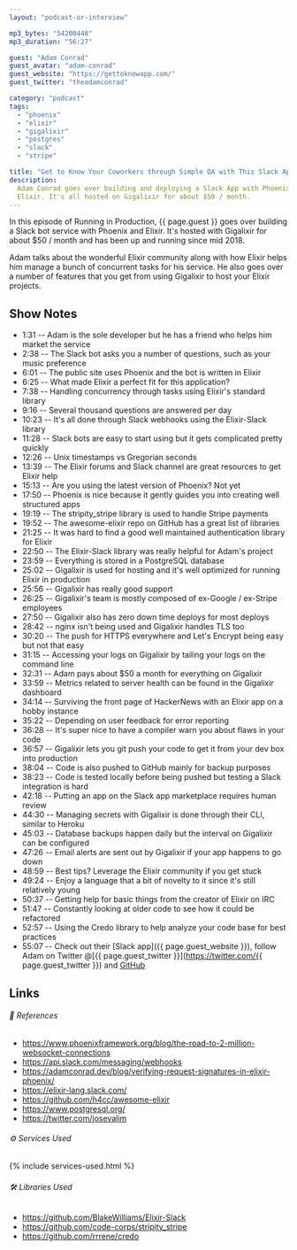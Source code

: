 ```yaml
---
layout: "podcast-or-interview"

mp3_bytes: "54200448"
mp3_duration: "56:27"

guest: "Adam Conrad"
guest_avatar: "adam-conrad"
guest_website: "https://gettoknowapp.com/"
guest_twitter: "theadamconrad"

category: "podcast"
tags:
  - "phoenix"
  - "elixir"
  - "gigalixir"
  - "postgres"
  - "slack"
  - "stripe"

title: "Get to Know Your Coworkers through Simple QA with This Slack App"
description:
  Adam Conrad goes over building and deploying a Slack App with Phoenix and
  Elixir. It's all hosted on Gigalixir for about $50 / month.
---
```


In this episode of Running in Production, {{ page.guest }} goes over building
a Slack bot service with Phoenix and Elixir. It's hosted with Gigalixir for
about $50 / month and has been up and running since mid 2018.

Adam talks about the wonderful Elixir community along with how Elixir helps him
manage a bunch of concurrent tasks for his service. He also goes over a number
of features that you get from using Gigalixir to host your Elixir projects.

## Show Notes

- 1:31 -- Adam is the sole developer but he has a friend who helps him market the service
- 2:38 -- The Slack bot asks you a number of questions, such as your music preference
- 6:01 -- The public site uses Phoenix and the bot is written in Elixir
- 6:25 -- What made Elixir a perfect fit for this application?
- 7:38 -- Handling concurrency through tasks using Elixir's standard library
- 9:16 -- Several thousand questions are answered per day
- 10:23 -- It's all done through Slack webhooks using the Elixir-Slack library
- 11:28 -- Slack bots are easy to start using but it gets complicated pretty quickly
- 12:26 -- Unix timestamps vs Gregorian seconds
- 13:39 -- The Elixir forums and Slack channel are great resources to get Elixir help
- 15:13 -- Are you using the latest version of Phoenix? Not yet
- 17:50 -- Phoenix is nice because it gently guides you into creating well structured apps
- 19:19 -- The stripity_stripe library is used to handle Stripe payments
- 19:52 -- The awesome-elixir repo on GitHub has a great list of libraries
- 21:25 -- It was hard to find a good well maintained authentication library for Elixir
- 22:50 -- The Elixir-Slack library was really helpful for Adam's project
- 23:59 -- Everything is stored in a PostgreSQL database
- 25:02 -- Gigalixir is used for hosting and it's well optimized for running Elixir in production
- 25:56 -- Gigalixir has really good support
- 26:25 -- Gigalixir's team is mostly composed of ex-Google / ex-Stripe employees
- 27:50 -- Gigalixir also has zero down time deploys for most deploys
- 28:42 -- nginx isn't being used and Gigalixir handles TLS too
- 30:20 -- The push for HTTPS everywhere and Let's Encrypt being easy but not that easy
- 31:15 -- Accessing your logs on Gigalixir by tailing your logs on the command line
- 32:31 -- Adam pays about $50 a month for everything on Gigalixir
- 33:59 -- Metrics related to server health can be found in the Gigalixir dashboard
- 34:14 -- Surviving the front page of HackerNews with an Elixir app on a hobby instance
- 35:22 -- Depending on user feedback for error reporting
- 36:28 -- It's super nice to have a compiler warn you about flaws in your code
- 36:57 -- Gigalixir lets you git push your code to get it from your dev box into production 
- 38:04 -- Code is also pushed to GitHub mainly for backup purposes
- 38:23 -- Code is tested locally before being pushed but testing a Slack integration is hard
- 42:18 -- Putting an app on the Slack app marketplace requires human review
- 44:30 -- Managing secrets with Gigalixir is done through their CLI, similar to Heroku
- 45:03 -- Database backups happen daily but the interval on Gigalixir can be configured
- 47:26 -- Email alerts are sent out by Gigalixir if your app happens to go down
- 48:59 -- Best tips? Leverage the Elixir community if you get stuck
- 49:24 -- Enjoy a language that a bit of novelty to it since it's still relatively young
- 50:37 -- Getting help for basic things from the creator of Elixir on IRC
- 51:47 -- Constantly looking at older code to see how it could be refactored
- 52:57 -- Using the Credo library to help analyze your code base for best practices
- 55:07 -- Check out their [Slack app]({{ page.guest_website }}), follow Adam on Twitter @[{{ page.guest_twitter }}](https://twitter.com/{{ page.guest_twitter }}) and [GitHub](https://github.com/acconrad)

## Links

###### 📄 References

- <https://www.phoenixframework.org/blog/the-road-to-2-million-websocket-connections>
- <https://api.slack.com/messaging/webhooks>
- <https://adamconrad.dev/blog/verifying-request-signatures-in-elixir-phoenix/>
- <https://elixir-lang.slack.com/>
- <https://github.com/h4cc/awesome-elixir>
- <https://www.postgresql.org/>
- <https://twitter.com/josevalim>

###### ⚙️ Services Used

{% include services-used.html %}

###### 🛠 Libraries Used

- <https://github.com/BlakeWilliams/Elixir-Slack>
- <https://github.com/code-corps/stripity_stripe>
- <https://github.com/rrrene/credo>
